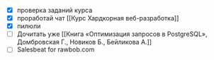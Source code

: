 - [x] проверка заданий курса
- [x] проработай чат [[Курс Хардкорная веб-разработка]]
- [x] пилюли
- [ ] Дочитать уже [[Книга «Оптимизация запросов в PostgreSQL», Домбровская Г., Новиков Б., Бейликова А.]]
- [ ] Salesbeat for rawbob.com
